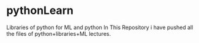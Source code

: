 # pythonLearn
Libraries of python for ML and python
In This Repository i have pushed all the files of python+libraries+ML lectures.
